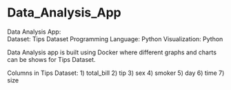 # Data_Analysis_App
Data Analysis App:  
Dataset: Tips Dataset 
Programming Language: Python 
Visualization: Python 

Data Analysis app is built using Docker where different graphs and charts can be shows for Tips Dataset.  

Columns in Tips Dataset: 1) total_bill 2) tip 3) sex 4) smoker 5) day 6) time 7) size
